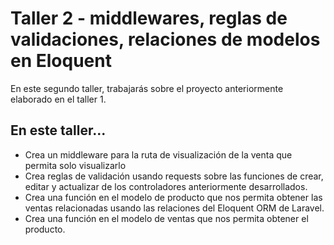 # Taller 2 - middlewares, reglas de validaciones, relaciones de modelos en Eloquent

En este segundo taller, trabajarás sobre el proyecto anteriormente elaborado en el taller 1. 

## En este taller...
* Crea un middleware para la ruta de visualización de la venta que permita solo visualizarlo 
* Crea reglas de validación usando requests sobre las funciones de crear, editar y actualizar de los controladores anteriormente desarrollados.
* Crea una función en el modelo de producto que nos permita obtener las ventas relacionadas usando las relaciones del Eloquent ORM de Laravel.
* Crea una función en el modelo de ventas que nos permita obtener el producto.